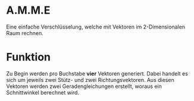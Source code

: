 # A.M.M.E
Eine einfache Verschlüsselung, welche mit Vektoren im 2-Dimensionalen Raum rechnen. 

# Funktion

Zu Begin werden pro Buchstabe **vier** Vektoren generiert. Dabei handelt es sich um jeweils zwei Stütz- und zwei Richtungsvektoren. Aus diesen Vektoren werden zwei Geradengleichungen erstellt, woraus ein Schnittwinkel berechnet wird. 
